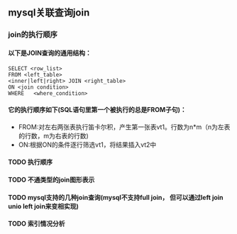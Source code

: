 ## mysql关联查询join

### join的执行顺序

#### 以下是JOIN查询的通用结构：
```mysql
SELECT <row_list>
FROM <left_table>    
<inner|left|right> JOIN <right_table> 
ON <join condition>
WHERE   <where_condition>
```
#### 它的执行顺序如下(SQL语句里第一个被执行的总是FROM子句)：
- FROM:对左右两张表执行笛卡尔积，产生第一张表vt1。行数为n*m（n为左表的行数，m为右表的行数)
- ON:根据ON的条件逐行筛选vt1，将结果插入vt2中


#### TODO 执行顺序
#### TODO 不通类型的join图形表示
#### TODO mysql支持的几种join查询(mysql不支持full join， 但可以通过left join unio left join来变相实现)
#### TODO 索引情况分析
